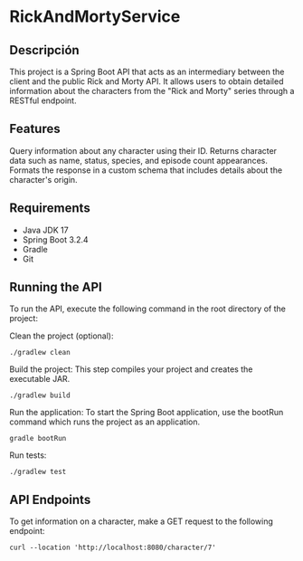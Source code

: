 # RickAndMortyService

## Descripción
This project is a Spring Boot API that acts as an intermediary between the client and the public Rick and Morty API. It allows users to obtain detailed information about the characters from the "Rick and Morty" series through a RESTful endpoint.

## Features
Query information about any character using their ID.
Returns character data such as name, status, species, and episode count appearances.
Formats the response in a custom schema that includes details about the character's origin.
## Requirements
* Java JDK 17
* Spring Boot 3.2.4
* Gradle
* Git

## Running the API
To run the API, execute the following command in the root directory of the project:

Clean the project (optional):
```
./gradlew clean
```
Build the project: This step compiles your project and creates the executable JAR.
```
./gradlew build
```
Run the application: To start the Spring Boot application, use the bootRun command which runs the project as an application.
```
gradle bootRun
```

Run tests:
```
./gradlew test
```

## API Endpoints
To get information on a character, make a GET request to the following endpoint:
```
curl --location 'http://localhost:8080/character/7'
```
